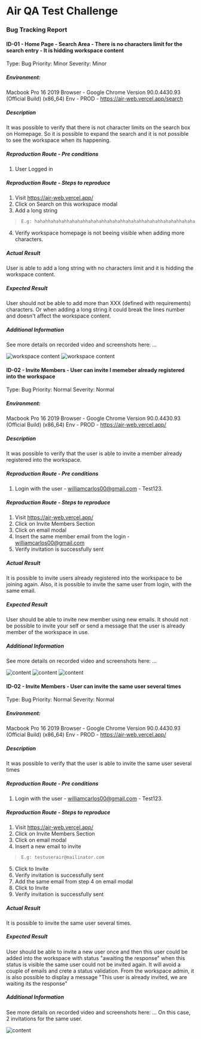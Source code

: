 # Air QA Test Challenge

### Bug Tracking Report

#### ID-01 - Home Page - Search Area - There is no characters limit for the search entry - It is hidding workspace content
Type: Bug
Priority: Minor
Severity: Minor

##### Environment:
Macbook Pro 16 2019
Browser - Google Chrome Version 90.0.4430.93 (Official Build) (x86_64)
Env - PROD -  https://air-web.vercel.app/search

##### Description
It was possible to verify that there is not character limits on the search box on Homepage.
So it is possible to expand the search and it is not possible to see the workspace when its happening. 

##### Reproduction Route - Pre conditions
1. User Logged in

##### Reproduction Route - Steps to reproduce
1. Visit https://air-web.vercel.app/
2. Click on Search on this workspace modal
3. Add a long string 
> ```bash
> E.g: hahahhahahahhahahahhahahahhahahahhahahahhahahahhahahahhahahahhahahahhahahahhahahahhahahahhahahahhahahahhahahahhahahahhahahahhahahahhahahahhahahahhahahahhahahahhahahahhahahahhahahahhahahahha
> ```
4. Verify workspace homepage is not beeing visible when adding more characters.

##### Actual Result
User is able to add a long string with no characters limit and it is hidding the workspace content.

##### Expected Result
User should not be able to add more than XXX (defined with requirements) characters. Or when adding a long string it could break the lines number and doesn't affect the workspace content.

##### Additional Information
See more details on recorded video and screenshots here: ...

![workspace content](images/failuresDetails1.png)
![workspace content](images/failuresDetails2.png)


#### ID-02 - Invite Members - User can invite I memeber already registered into the workspace
Type: Bug
Priority: Normal
Severity: Normal

##### Environment:
Macbook Pro 16 2019
Browser - Google Chrome Version 90.0.4430.93 (Official Build) (x86_64)
Env - PROD -  https://air-web.vercel.app/

##### Description
It was possible to verify that the user is able to invite a member already registered into the workspace.

##### Reproduction Route - Pre conditions
1. Login with the user - williamcarlos00@gmail.com - Test123.

##### Reproduction Route - Steps to reproduce
1. Visit https://air-web.vercel.app/
2. Click on Invite Members Section
3. Click on email modal
4. Insert the same member email from the login - williamcarlos00@gmail.com
5. Verify invitation is successfully sent

##### Actual Result
It is possible to invite users already registered into the workspace to be joining again.
Also, it is possible to invite the same user from login, with the same email.

##### Expected Result
User should be able to invite new member using new emails. It should not be possible to invite your self or send a message that the user is already member of the workspace in use.

##### Additional Information
See more details on recorded video and screenshots here: ...

![content](images/failuresDetails3.png)
![content](images/failuresDetails4.png)
![content](images/failuresDetails5.png)


#### ID-02 - Invite Members - User can invite the same user several times
Type: Bug
Priority: Normal
Severity: Normal

##### Environment:
Macbook Pro 16 2019
Browser - Google Chrome Version 90.0.4430.93 (Official Build) (x86_64)
Env - PROD -  https://air-web.vercel.app/

##### Description
It was possible to verify that the user is able to invite the same user several times

##### Reproduction Route - Pre conditions
1. Login with the user - williamcarlos00@gmail.com - Test123.

##### Reproduction Route - Steps to reproduce
1. Visit https://air-web.vercel.app/
2. Click on Invite Members Section
3. Click on email modal
4. Insert a new email to invite
> ```bash
> E.g: testuserair@mailinator.com
> ```
5. Click to Invite
6. Verify invitation is successfully sent
7. Add the same email from step 4 on email modal
8. Click to Invite
9. Verify invitation is successfully sent

##### Actual Result
It is possible to iinvite the same user several times. 

##### Expected Result
User should be able to invite a new user once and then this user could be added into the workspace with status "awaiting the response"
when this status is visible the same user could not be invited again. It will avoid a couple of emails and crete a status validation.
From the workspace admin, it is also possible to display a message "This user is already invited, we are waiting its the response"

##### Additional Information
See more details on recorded video and screenshots here: ...
On this case, 2 invitations for the same user.

![content](images/failuresDetails4.png)

